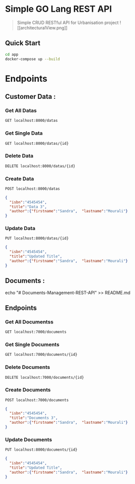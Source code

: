 # Simple GO Lang REST API

> Simple CRUD RESTful API for Urbanisation project
![[architecturalView.png]]

## Quick Start


``` bash
cd app
docker-compose up --build
```

# Endpoints
## Customer Data :
### Get All Datas
``` bash
GET localhost:8000/datas
```
### Get Single Data
``` bash
GET localhost:8000/datas/{id}
```

### Delete Data
``` bash
DELETE localhost:8000/datas/{id}
```

### Create Data
``` bash
POST localhost:8000/datas
```
```json
{
  "isbn":"4545454",
  "title":"Data 3",
  "author":{"firstname":"Sandra",  "lastname":"Mourali"}
}
```

### Update Data
``` bash
PUT localhost:8000/datas/{id}
```
```json
{
  "isbn":"4545454",
  "title":"Updated Title",
  "author":{"firstname":"Sandra",  "lastname":"Mourali"}
}
```
## Documents :
echo "# Documents-Management-REST-API" >> README.md
## Endpoints

### Get All Documentss
``` bash
GET localhost:7000/documents
```
### Get Single Documents
``` bash
GET localhost:7000/documents/{id}
```

### Delete Documents
``` bash
DELETE localhost:7000/documents/{id}
```

### Create Documents
``` bash
POST localhost:7000/documents
```
```json
{
  "isbn":"4545454",
  "title":"Documents 3",
  "author":{"firstname":"Sandra",  "lastname":"Mourali"}
}
```

### Update Documents
``` bash
PUT localhost:8000/documents/{id}
```
```json
{
  "isbn":"4545454",
  "title":"Updated Title",
  "author":{"firstname":"Sandra",  "lastname":"Mourali"}
}
```